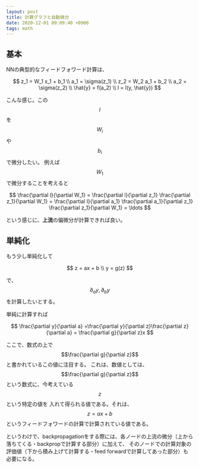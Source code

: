 ```yaml
---
layout: post
title: 計算グラフと自動微分
date: 2020-12-01 09:09:40 +0900
tags: math
---
```


## 基本

NNの典型的なフィードフォワード計算は、

$$
z_1 = W_1 x_1 + b_1 \\
a_1 = \sigma(z_1) \\
z_2 = W_2 a_1 + b_2 \\
a_2 = \sigma(z_2) \\
\hat{y} = f(a_2) \\
l = l(y, \hat{y})
$$

こんな感じ。この$$l$$を$$W_i$$や$$b_i$$で微分したい。
例えば$$W_1$$で微分することを考えると

$$
\frac{\partial l}{\partial W_1} =
\frac{\partial l}{\partial z_1} \frac{\partial z_1}{\partial W_1} =
\frac{\partial l}{\partial a_1} \frac{\partial a_1}{\partial z_1} \frac{\partial z_1}{\partial W_1} =
\ldots
$$

という感じに、**上流**の偏微分が計算できれば良い。

## 単純化

もう少し単純化して

$$
z = ax + b \\
y = g(z)
$$

で、$$\partial_a y, \partial_b y$$を計算したいとする。

単純に計算すれば

$$
\frac{\partial y}{\partial a} =\frac{\partial y}{\partial z}\frac{\partial z}{\partial a} =
\frac{\partial g}{\partial z}x
$$

ここで、数式の上で$$\frac{\partial g}{\partial z}$$と書かれているこの値に注目する。
これは、数値としては、$$\frac{\partial g}{\partial z}$$という数式に、今考えている$$z$$という特定の値を
入れて得られる値である。それは、$$z=ax+b$$というフィードフォワードの計算で計算されている値である。

というわけで、backpropagationをする際には、各ノードの上流の微分（上から落ちてくる・backpropで計算する部分）に加えて、
そのノードでの計算対象の評価値（下から積み上げて計算する・feed forwardで計算してあった部分）も必要になる。

